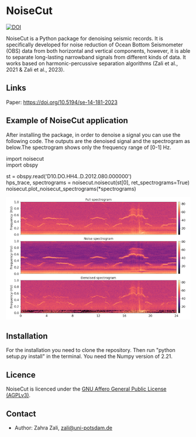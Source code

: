 # NoiseCut
[![DOI](https://zenodo.org/badge/478924343.svg)](https://zenodo.org/badge/latestdoi/478924343)

NoiseCut is a Python package for denoising seismic records. It is specifically developed for noise reduction of Ocean Bottom Seismometer (OBS) data from both horizontal and vertical components, however, it is able to separate long-lasting narrowband signals from different kinds of data. It works based on harmonic-percussive
separation algorithms (Zali et al., 2021 & Zali et al., 2023).

## Links
Paper: https://doi.org/10.5194/se-14-181-2023

## Example of NoiseCut application
After installing the package, in order to denoise a signal you can use the following code. The outputs are the denoised signal and the spectrogram as below.The spectrogram shows only the frequency range of [0-1] Hz.

import noisecut                                                                                                                                                          
import obspy

st = obspy.read('D10.DO.HH4..D.2012.080.000000')                                                                                       
hps_trace, spectrograms = noisecut.noisecut(st[0], ret_spectrograms=True)                                                  
noisecut.plot_noisecut_spectrograms(*spectrograms)

![network architecture](Example-spectrograms.png)

## Installation

For the installation you need to clone the repository. Then run "python setup.py install" in the terminal. 
You need the Numpy version of 2.21.

## Licence

NoiseCut is licenced under the [GNU Affero General Public License
(AGPLv3)](LICENSE).

## Contact

* Author: Zahra Zali, zali@uni-potsdam.de
